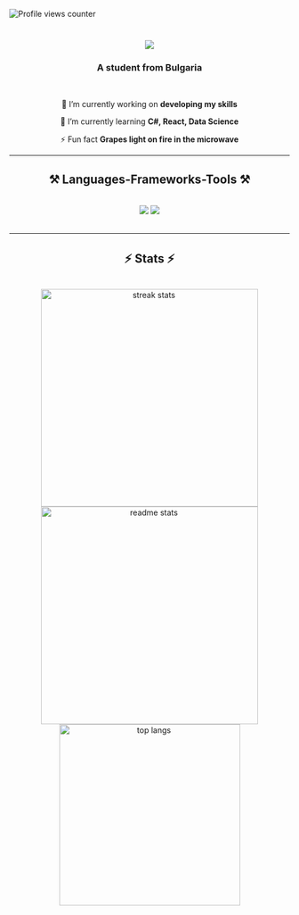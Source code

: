 ![Profile views counter](https://komarev.com/ghpvc/?username=TodorHristov06&&style=flat-square)  

<h1 align="center">
    <img src="https://readme-typing-svg.herokuapp.com/?font=Righteous&size=35&center=true&vCenter=true&width=500&height=70&duration=4000&lines=Hi+There!+👋;+I'm+Todor+Hristov!;" />
</h1>

<h3 align="center">A student from Bulgaria </h3>

<br/>

<div align="center">
 
 🔭 I’m currently working on **developing my skills**
 
 🌱 I’m currently learning **C#, React, Data Science**

⚡ Fun fact **Grapes light on fire in the microwave**

 </div>


 <hr/>
 
<h2 align="center">⚒️ Languages-Frameworks-Tools ⚒️</h2>
<br/>
<div align="center">
    <img src="https://skillicons.dev/icons?i=react,html,css,visualstudio,cs,dotnet,vscode,github,figma,git" />
    <img src="https://skillicons.dev/icons?i=nodejs,python,javascript,typescript,mysql,sqlite,arduino,linux,windows" /><br>
</div>

<br/>
<hr/>

<h2 align="center">⚡ Stats ⚡</h2>
<br>
<div align=center>
  <img width=390 src="https://streak-stats.demolab.com/?user=TodorHristov06&count_private=true&theme=react&border_radius=10" alt="streak stats"/>
  <img width=390 src="https://github-readme-stats.vercel.app/api?username=todorhristov06&count_private=true&show_icons=true&theme=react&rank_icon=github&border_radius=10" alt="readme stats" />
  <br/>
  <img width=325 align="center" src="https://github-readme-stats.vercel.app/api/top-langs/?username=todorhristov06&hide=HTML&langs_count=8&layout=compact&theme=react&border_radius=10&size_weight=0.5&count_weight=0.5&exclude_repo=github-readme-stats" alt="top langs" />
</div>


<br/><br/>
